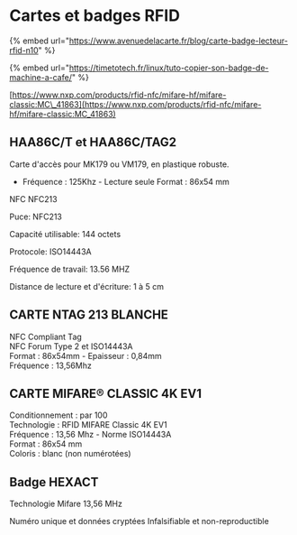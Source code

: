 # Cartes et badges RFID

{% embed url="https://www.avenuedelacarte.fr/blog/carte-badge-lecteur-rfid-n10" %}



{% embed url="https://timetotech.fr/linux/tuto-copier-son-badge-de-machine-a-cafe/" %}





[https://www.nxp.com/products/rfid-nfc/mifare-hf/mifare-classic:MC\_41863](https://www.nxp.com/products/rfid-nfc/mifare-hf/mifare-classic:MC_41863)

## HAA86C/T et HAA86C/TAG2

Carte d'accès pour MK179 ou VM179, en plastique robuste.

* Fréquence : 125Khz - Lecture seule Format : 86x54 mm



NFC NFC213

Puce: NFC213 

Capacité utilisable: 144 octets 

Protocole: ISO14443A 

Fréquence de travail: 13.56 MHZ 

Distance de lecture et d'écriture: 1 à 5 cm

## CARTE NTAG 213 BLANCHE

  
NFC Compliant Tag  
NFC Forum Type 2 et ISO14443A  
Format : 86x54mm - Epaisseur : 0,84mm   
Fréquence : 13,56Mhz



## CARTE MIFARE® CLASSIC 4K EV1

Conditionnement : par 100  
Technologie : RFID MIFARE Classic 4K EV1  
Fréquence : 13,56 Mhz - Norme ISO14443A  
Format : 86x54 mm  
Coloris : blanc \(non numérotées\)

## Badge HEXACT

Technologie Mifare 13,56 MHz 

Numéro unique et données cryptées Infalsifiable et non-reproductible 


